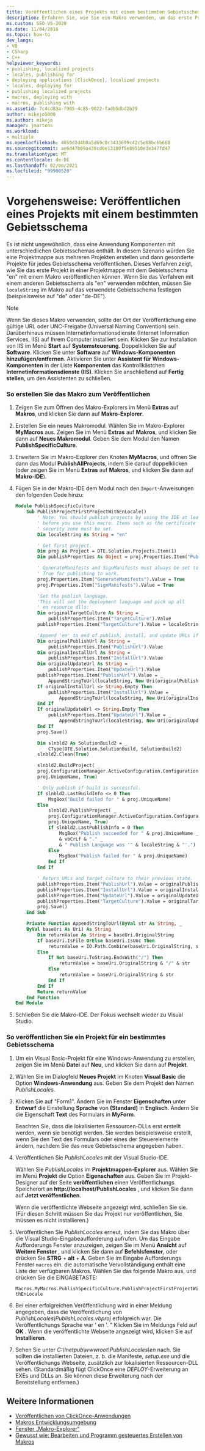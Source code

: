 ```yaml
---
title: Veröffentlichen eines Projekts mit einem bestimmten Gebietsschema
description: Erfahren Sie, wie Sie ein-Makro verwenden, um das erste Projekt in einer Projekt Mappe zu veröffentlichen, die Projekte für verschiedene Gebiets Schemas enthält.
ms.custom: SEO-VS-2020
ms.date: 11/04/2016
ms.topic: how-to
dev_langs:
- VB
- CSharp
- C++
helpviewer_keywords:
- publishing, localized projects
- locales, publishing for
- deploying applications [ClickOnce], localized projects
- locales, deploying for
- publishing localized projects
- macros, deploying with
- macros, publishing with
ms.assetid: 7c4cd83a-f985-4c85-9022-fadb5dbd2b39
author: mikejo5000
ms.author: mikejo
manager: jmartens
ms.workload:
- multiple
ms.openlocfilehash: 4059d2d4b8a5d69c0c3433699c42c5e88bc6b668
ms.sourcegitcommit: ae6d47b09a439cd0e13180f5e89510e3e347fd47
ms.translationtype: MT
ms.contentlocale: de-DE
ms.lasthandoff: 02/08/2021
ms.locfileid: "99900520"
---
```

# <a name="how-to-publish-a-project-that-has-a-specific-locale"></a>Vorgehensweise: Veröffentlichen eines Projekts mit einem bestimmten Gebietsschema
Es ist nicht ungewöhnlich, dass eine Anwendung Komponenten mit unterschiedlichen Gebietsschemas enthält. In diesem Szenario würden Sie eine Projektmappe aus mehreren Projekten erstellen und dann gesonderte Projekte für jedes Gebietsschema veröffentlichen. Dieses Verfahren zeigt, wie Sie das erste Projekt in einer Projektmappe mit dem Gebietsschema "en" mit einem Makro veröffentlichen können. Wenn Sie das Verfahren mit einem anderen Gebietsschema als "en" verwenden möchten, müssen Sie `localeString` im Makro auf das verwendete Gebietsschema festlegen (beispielsweise auf "de" oder "de-DE").

> [!NOTE]
> Wenn Sie dieses Makro verwenden, sollte der Ort der Veröffentlichung eine gültige URL oder UNC-Freigabe (Universal Naming Convention) sein. Darüberhinaus müssen Internetinformationsdienste (Internet Information Services, IIS) auf Ihrem Computer installiert sein. Klicken Sie zur Installation von IIS im Menü **Start** auf **Systemsteuerung**. Doppelklicken Sie auf **Software**. Klicken Sie unter **Software** auf **Windows-Komponenten hinzufügen/entfernen**. Aktivieren Sie unter **Assistent für Windows-Komponenten** in der Liste **Komponenten** das Kontrollkästchen **Internetinformationsdienste (IIS)**. Klicken Sie anschließend auf **Fertig stellen**, um den Assistenten zu schließen.

### <a name="to-create-the-publishing-macro"></a>So erstellen Sie das Makro zum Veröffentlichen

1. Zeigen Sie zum Öffnen des Makro-Explorers im Menü **Extras** auf **Makros**, und klicken Sie dann auf **Makro-Explorer**.

2. Erstellen Sie ein neues Makromodul. Wählen Sie im Makro-Explorer **MyMacros** aus. Zeigen Sie im Menü **Extras** auf **Makros**, und klicken Sie dann auf **Neues Makromodul**. Geben Sie dem Modul den Namen **PublishSpecificCulture**.

3. Erweitern Sie im Makro-Explorer den Knoten **MyMacros**, und öffnen Sie dann das Modul **PublishAllProjects**, indem Sie darauf doppelklicken (oder zeigen Sie im Menü **Extras** auf **Makros**, und klicken Sie dann auf **Makro-IDE**).

4. Fügen Sie in der Makro-IDE dem Modul nach den `Import`-Anweisungen den folgenden Code hinzu:

    ```vb
    Module PublishSpecificCulture
        Sub PublishProjectFirstProjectWithEnLocale()
            ' Note: You should publish projects by using the IDE at least once
            ' before you use this macro. Items such as the certificate and the
            ' security zone must be set.
            Dim localeString As String = "en"

            ' Get first project.
            Dim proj As Project = DTE.Solution.Projects.Item(1)
            Dim publishProperties As Object = proj.Properties.Item("Publish").Value

            ' GenerateManifests and SignManifests must always be set to
            ' True for publishing to work.
            proj.Properties.Item("GenerateManifests").Value = True
            proj.Properties.Item("SignManifests").Value = True

            'Set the publish language.
            'This will set the deployment language and pick up all
            ' en resource dlls:
            Dim originalTargetCulture As String = _
                publishProperties.Item("TargetCulture").Value
            publishProperties.Item("TargetCulture").Value = localeString

            'Append 'en' to end of publish, install, and update URLs if needed:
            Dim originalPublishUrl As String = _
                publishProperties.Item("PublishUrl").Value
            Dim originalInstallUrl As String = _
                publishProperties.Item("InstallUrl").Value
            Dim originalUpdateUrl As String = _
                publishProperties.Item("UpdateUrl").Value
            publishProperties.Item("PublishUrl").Value = _
                AppendStringToUrl(localeString, New Uri(originalPublishUrl))
            If originalInstallUrl <> String.Empty Then
                publishProperties.Item("InstallUrl").Value = _
                    AppendStringToUrl(localeString, New Uri(originalInstallUrl))
            End If
            If originalUpdateUrl <> String.Empty Then
                publishProperties.Item("UpdateUrl").Value = _
                    AppendStringToUrl(localeString, New Uri(originalUpdateUrl))
            End If
            proj.Save()

            Dim slnbld2 As SolutionBuild2 = _
                CType(DTE.Solution.SolutionBuild, SolutionBuild2)
            slnbld2.Clean(True)

            slnbld2.BuildProject( _
            proj.ConfigurationManager.ActiveConfiguration.ConfigurationName, _
            proj.UniqueName, True)

            ' Only publish if build is successful.
            If slnbld2.LastBuildInfo <> 0 Then
                MsgBox("Build failed for " & proj.UniqueName)
            Else
                slnbld2.PublishProject( _
                proj.ConfigurationManager.ActiveConfiguration.ConfigurationName, _
                proj.UniqueName, True)
                If slnbld2.LastPublishInfo = 0 Then
                    MsgBox("Publish succeeded for " & proj.UniqueName _
                    & vbCrLf & "." _
                    & " Publish Language was '" & localeString & "'.")
                Else
                    MsgBox("Publish failed for " & proj.UniqueName)
                End If
            End If

            ' Return URLs and target culture to their previous state.
            publishProperties.Item("PublishUrl").Value = originalPublishUrl
            publishProperties.Item("InstallUrl").Value = originalInstallUrl
            publishProperties.Item("UpdateUrl").Value = originalUpdateUrl
            publishProperties.Item("TargetCulture").Value = originalTargetCulture
            proj.Save()
        End Sub

        Private Function AppendStringToUrl(ByVal str As String, _
        ByVal baseUri As Uri) As String
            Dim returnValue As String = baseUri.OriginalString
            If baseUri.IsFile OrElse baseUri.IsUnc Then
                returnValue = IO.Path.Combine(baseUri.OriginalString, str)
            Else
                If Not baseUri.ToString.EndsWith("/") Then
                    returnValue = baseUri.OriginalString & "/" & str
                Else
                    returnValue = baseUri.OriginalString & str
                End If
            End If
            Return returnValue
        End Function
    End Module
    ```

5. Schließen Sie die Makro-IDE. Der Fokus wechselt wieder zu Visual Studio.

### <a name="to-publish-a-project-for-a-specific-locale"></a>So veröffentlichen Sie ein Projekt für ein bestimmtes Gebietsschema

1. Um ein Visual Basic-Projekt für eine Windows-Anwendung zu erstellen, zeigen Sie im Menü **Datei** auf **Neu**, und klicken Sie dann auf **Projekt**.

2. Wählen Sie im Dialogfeld **Neues Projekt** im Knoten **Visual Basic** die Option **Windows-Anwendung** aus. Geben Sie dem Projekt den Namen *PublishLocales*.

3. Klicken Sie auf "Form1". Ändern Sie im Fenster **Eigenschaften** unter **Entwurf** die Einstellung **Sprache** von **(Standard)** in **Englisch**. Ändern Sie die Eigenschaft **Text** des Formulars in **MyForm**.

     Beachten Sie, dass die lokalisierten Ressourcen-DLLs erst erstellt werden, wenn sie benötigt werden. Sie werden beispielsweise erstellt, wenn Sie den Text des Formulars oder eines der Steuerelemente ändern, nachdem Sie das neue Gebietsschema angegeben haben.

4. Veröffentlichen Sie *PublishLocales* mit der Visual Studio-IDE.

     Wählen Sie *PublishLocales* im **Projektmappen-Explorer** aus. Wählen Sie im Menü **Projekt** die Option **Eigenschaften** aus. Geben Sie im Projekt-Designer auf der Seite **veröffentlichen** einen Veröffentlichungs Speicherort an **http://localhost/PublishLocales** , und klicken Sie dann auf **Jetzt veröffentlichen**.

     Wenn die veröffentlichte Webseite angezeigt wird, schließen Sie sie. (Für diesen Schritt müssen Sie das Projekt nur veröffentlichen, Sie müssen es nicht installieren.)

5. Veröffentlichen Sie *PublishLocales* erneut, indem Sie das Makro über die Visual Studio-Eingabeaufforderung aufrufen. Um das Eingabe Aufforderungs Fenster anzuzeigen, zeigen Sie im Menü **Ansicht** auf **Weitere Fenster** , und klicken Sie dann auf **Befehlsfenster**, oder drücken Sie **STRG** + **alt** + **A**. Geben Sie im Eingabe Aufforderungs Fenster `macros` ein. die automatische Vervollständigung enthält eine Liste der verfügbaren Makros. Wählen Sie das folgende Makro aus, und drücken Sie die EINGABETASTE:

     `Macros.MyMacros.PublishSpecificCulture.PublishProjectFirstProjectWithEnLocale`

6. Bei einer erfolgreichen Veröffentlichung wird in einer Meldung angegeben, dass die Veröffentlichung von *PublishLocales\PublishLocales.vbproj* erfolgreich war. Die Veröffentlichungs Sprache war ' en '. " Klicken Sie im Meldungs Feld auf **OK** . Wenn die veröffentlichte Webseite angezeigt wird, klicken Sie auf **Installieren**.

7. Sehen Sie unter *C:\Inetpub\wwwroot\PublishLocales\en* nach. Sie sollten die installierten Dateien, z. b. die Manifeste, *setup.exe* und die Veröffentlichungs Webseite, zusätzlich zur lokalisierten Ressourcen-DLL sehen. (Standardmäßig fügt ClickOnce eine *DEPLOY*-Erweiterung an EXEs und DLLs an. Sie können diese Erweiterung nach der Bereitstellung entfernen.)

## <a name="see-also"></a>Weitere Informationen
- [Veröffentlichen von ClickOnce-Anwendungen](../deployment/publishing-clickonce-applications.md)
- [Makros Entwicklungsumgebung](/previous-versions/visualstudio/visual-studio-2010/fb30sxt3(v=vs.100))
- [Fenster „Makro-Explorer“](/previous-versions/visualstudio/visual-studio-2010/wwkx67sw(v=vs.100))
- [Gewusst wie: Bearbeiten und Programm gesteuertes Erstellen von Makros](/previous-versions/visualstudio/visual-studio-2010/k91y6132(v=vs.100))